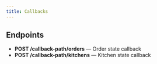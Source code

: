 ```yaml
---
title: Callbacks
---
```


## Endpoints

- **POST /callback-path/orders** — Order state callback
- **POST /callback-path/kitchens** — Kitchen state callback 